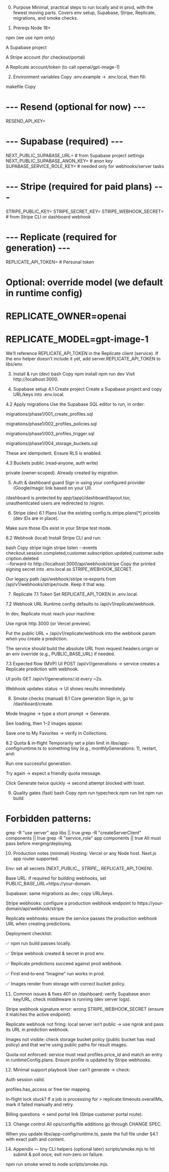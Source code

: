 0) Purpose
Minimal, practical steps to run locally and in prod, with the fewest moving parts. Covers env setup, Supabase, Stripe, Replicate, migrations, and smoke checks.

1) Prereqs
Node 18+

npm (we use npm only)

A Supabase project

A Stripe account (for checkout/portal)

A Replicate account/token (to call openai/gpt-image-1)

2) Environment variables
Copy .env.example → .env.local, then fill:

makefile
Copy
# --- Resend (optional for now) ---
RESEND_API_KEY=

# --- Supabase (required) ---
NEXT_PUBLIC_SUPABASE_URL=              # from Supabase project settings
NEXT_PUBLIC_SUPABASE_ANON_KEY=         # anon key
SUPABASE_SERVICE_ROLE_KEY=             # needed only for webhooks/server tasks

# --- Stripe (required for paid plans) ---
STRIPE_PUBLIC_KEY=
STRIPE_SECRET_KEY=
STRIPE_WEBHOOK_SECRET=                 # from Stripe CLI or dashboard webhook

# --- Replicate (required for generation) ---
REPLICATE_API_TOKEN=                   # Personal token
# Optional: override model (we default in runtime config)
# REPLICATE_OWNER=openai
# REPLICATE_MODEL=gpt-image-1
We’ll reference REPLICATE_API_TOKEN in the Replicate client (service). If the env helper doesn’t include it yet, add server.REPLICATE_API_TOKEN to libs/env.

3) Install & run (dev)
bash
Copy
npm install
npm run dev
Visit http://localhost:3000.

4) Supabase setup
4.1 Create project
Create a Supabase project and copy URL/keys into .env.local.

4.2 Apply migrations
Use the Supabase SQL editor to run, in order:

migrations/phase1/001_create_profiles.sql

migrations/phase1/002_profiles_policies.sql

migrations/phase1/003_profiles_trigger.sql

migrations/phase1/004_storage_buckets.sql

These are idempotent. Ensure RLS is enabled.

4.3 Buckets
public (read‑anyone, auth write)

private (owner‑scoped). Already created by migration.

5) Auth & dashboard guard
Sign in using your configured provider (Google/magic link based on your UI).

/dashboard is protected by app/(app)/dashboard/layout.tsx; unauthenticated users are redirected to /signin.

6) Stripe (dev)
6.1 Plans
Use the existing config.ts.stripe.plans[*] priceIds (dev IDs are in place).

Make sure those IDs exist in your Stripe test mode.

6.2 Webhook (local)
Install Stripe CLI and run:

bash
Copy
stripe login
stripe listen --events checkout.session.completed,customer.subscription.updated,customer.subscription.deleted \
  --forward-to http://localhost:3000/api/webhook/stripe
Copy the printed signing secret into .env.local as STRIPE_WEBHOOK_SECRET.

Our legacy path /api/webhook/stripe re‑exports from /api/v1/webhooks/stripe/route. Keep it that way.

7) Replicate
7.1 Token
Set REPLICATE_API_TOKEN in .env.local.

7.2 Webhook URL
Runtime config defaults to /api/v1/replicate/webhook.

In dev, Replicate must reach your machine:

Use ngrok http 3000 (or Vercel preview).

Put the public URL + /api/v1/replicate/webhook into the webhook param when you create a prediction.

The service should build the absolute URL from request.headers.origin or an env override (e.g., PUBLIC_BASE_URL) if needed.

7.3 Expected flow (MVP)
UI POST /api/v1/generations → service creates a Replicate prediction with webhook.

UI polls GET /api/v1/generations/:id every ~2s.

Webhook updates status → UI shows results immediately.

8) Smoke checks (manual)
8.1 Core generation
Sign in, go to /dashboard/create.

Mode Imagine → type a short prompt → Generate.

See loading, then 1–2 images appear.

Save one to My Favorites → verify in Collections.

8.2 Quota & in‑flight
Temporarily set a plan limit in libs/app-config/runtime.ts to something tiny (e.g., monthlyGenerations: 1), restart, and:

Run one successful generation.

Try again → expect a friendly quota message.

Click Generate twice quickly → second attempt blocked with toast.

9) Quality gates (fast)
bash
Copy
npm run typecheck
npm run lint
npm run build
# Forbidden patterns:
grep -R "use server" app libs || true
grep -R "createServerClient" components || true
grep -R "service_role" app components || true
All must pass before merging/deploying.

10) Production notes (minimal)
Hosting: Vercel or any Node host. Next.js app router supported.

Env: set all secrets (NEXT_PUBLIC_*, STRIPE_*, REPLICATE_API_TOKEN).

Base URL: if required for building webhooks, set PUBLIC_BASE_URL=https://your-domain.

Supabase: same migrations as dev; copy URL/keys.

Stripe webhooks: configure a production webhook endpoint to https://your-domain/api/webhook/stripe.

Replicate webhooks: ensure the service passes the production webhook URL when creating predictions.

Deployment checklist:

✅ npm run build passes locally.

✅ Stripe webhook created & secret in prod env.

✅ Replicate predictions succeed against prod webhook.

✅ First end‑to‑end “Imagine” run works in prod.

✅ Images render from storage with correct bucket policy.

11) Common issues & fixes
401 on /dashboard: verify Supabase anon key/URL; check middleware is running (dev server logs).

Stripe webhook signature error: wrong STRIPE_WEBHOOK_SECRET (ensure it matches the active endpoint).

Replicate webhook not firing: local server isn’t public → use ngrok and pass its URL in prediction webhook.

Images not visible: check storage bucket policy (public bucket has read policy) and that we’re using public paths for result images.

Quota not enforced: service must read profiles.price_id and match an entry in runtimeConfig.plans. Ensure profile is updated by Stripe webhooks.

12) Minimal support playbook
User can’t generate → check:

Auth session valid.

profiles.has_access or free tier mapping.

In‑flight lock stuck? If a job is processing for > replicate.timeouts.overallMs, mark it failed manually and retry.

Billing questions → send portal link (Stripe customer portal route).

13) Change control
All ops/config/file additions go through CHANGE SPEC.

When you update libs/app-config/runtime.ts, paste the full file under §4.1 with exact path and content.

14) Appendix — tiny CLI helpers (optional later)
scripts/smoke.mjs to hit submit & poll once, exit non‑zero on failure.

npm run smoke wired to node scripts/smoke.mjs.